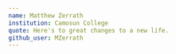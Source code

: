 ```yaml
---
name: Matthew Zerrath
institution: Camosun College
quote: Here's to great changes to a new life.
github_user: MZerrath
---
```

